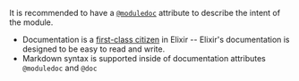 <!--
This error is raised when the submission lacks @moduledoc for the Module
-->

It is recommended to have a [`@moduledoc`](https://hexdocs.pm/elixir/writing-documentation.html#module-attributes) attribute to describe the intent of the module.

- Documentation is a [first-class citizen](https://hexdocs.pm/elixir/writing-documentation.html) in Elixir -- Elixir's documentation is designed to be easy to read and write.
- Markdown syntax is supported inside of documentation attributes `@moduledoc` and `@doc`
